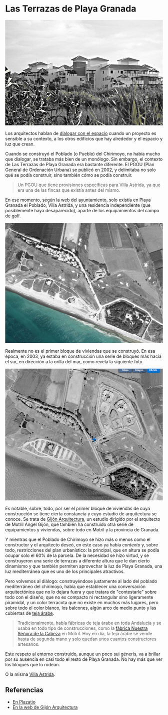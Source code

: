 # Las Terrazas de Playa Granada

![Terrazas de Playa Granada](img/terrazas-playa-granada.jpg)

Los arquitectos hablan de [dialogar con el espacio](https://www.plataformaarquitectura.cl/cl/776632/150-palabras-o-expresiones-que-solo-usamos-los-arquitectos) cuando un proyecto es sensible a su contexto, a los otros edificios que hay alrededor y el espacio y luz que crean.

Cuando se construyó el Poblado (o Pueblo) del Chirimoyo, no había mucho que
dialogar, se trataba más bien de un monólogo. Sin embargo, el contexto
de Las Terrazas de Playa Granada era bastante diferente. El PGOU (Plan
General de Ordenación Urbana) se publicó en 2002, y delimitaba no solo
qué se podía construir, sino también cómo se podía construir.

> Un PGOU que tiene provisiones específicas para Villa Astrida, ya que
> era una de las fincas que existía antes del mismo.

En ese momento, [según la web del ayuntamiento](http://www.motril.es/index.php?id=666), solo existía en Playa Granada el Poblado, Villa Astrida, y una residencia independiente (que posiblemente haya desaparecido), aparte de los equipamientos del campo de golf.

![Ortofoto en 1997/98, de la web de PNOA](img/imagen-olistat-97-98.png)

Realmente no es el primer bloque de viviendas que se construyó. En esa época, en 2003, ya estaba en construcción una serie de bloques más hacia el sur, en dirección a la orilla del mar, como revela la siguiente foto.

![Ortofoto en 2003, de la web de PNOA](img/imagen-sigpac-2003.png)

Es notable, sobre, todo, por ser el primer bloque de viviendas de cuya construcción se tiene cierta constancia y cuyo estudio de arquitectura se conoce. Se trata de [Gijón Arquitectura](http://www.gijonarquitectura.com/las_terrazas_de_playa_granada.html), un estudio dirigido por el arquitecto de Motril Ángel Gijón, que también ha construido otra serie de equipamientos y viviendas, sobre todo en Motril y la provincia de Granada.

Y mientras que el Poblado de Chirimoyo se hizo más o menos como el constructor y el arquitecto deseó, en este caso ya había *contexto* y, sobre todo, restricciones del plan urbanístico: la principal, que en altura se podía ocupar solo el 60% de la parcela. De la necesidad se hizo virtud, y se construyeron una serie de terrazas a diferente altura que le dan cierto dinamismo y que también permiten aprovechar la luz de Playa Granada, una luz mediterránea que es uno de los principales atractivos.

Pero volvemos al diálogo: construyéndose justamente al lado del poblado mediterráneo del chirimoyo, había que establecer una conversación arquitectónica que no lo dejara fuera y que tratara de "contestarle" sobre todo con el diseño, que no es compacto ni rectangular sino ligeramente piramidal, y un color terracota que no existe en muchos más lugares, pero sobre todo el color blanco, los balcones, algún arco de medio punto y las cubiertas de [teja árabe](https://es.wikipedia.org/wiki/Teja_%C3%A1rabe).

> Tradicionalmente, había fábricas de teja árabe en toda Andalucía y se usaba en todo tipo de construcciones, como la [fábrica Nuestra Señora de la Cabeza](https://guiadigital.iaph.es/bien/inmueble/29053/granada/motril/fabrica-nuestra-senora-de-la-cabeza) en Motril. Hoy en día, la teja árabe se vende hasta de segunda mano y solo quedan unos cuantos constructores artesanos.

Este respeto al entorno construido, aunque un poco sui géneris, va a brillar por su ausencia en casi todo el resto de Playa Granada. No hay más que ver los bloques que lo rodean.

O la misma [Villa Astrida](villa-astrida.md). 



## Referencias

* [En Plazatio](https://www.plazatio.com/es/proyecto/urbanizacion-las-terrazas-de-playa-granada-2)
* [En la web de Gijón Arquitectura](http://www.gijonarquitectura.com/las_terrazas_de_playa_granada.html)
